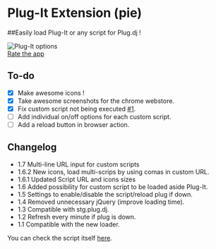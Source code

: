 # Plug-It Extension (pie)  

##Easily load Plug-It or any script for Plug.dj !  

![Plug-It options](http://i.imgur.com/c9OfZxs.gif)  
[Rate the app](https://chrome.google.com/webstore/detail/wibla-plug-extension/bikeoipagmbnkipclndbmfkjdcljocej/reviews)

## To-do

- [x] Make awesome icons !  
- [x] Take awesome screenshots for the chrome webstore.  
- [x] Fix custom script not being executed [#1](https://github.com/Plug-It/pie/issues/1).  
- [ ] Add individual on/off options for each custom script.  
- [ ] Add a reload button in browser action.  

## Changelog  

- 1.7 Multi-line URL input for custom scripts  
- 1.6.2 New icons, load multi-scrips by using comas in custom URL.  
- 1.6.1 Updated Script URL and icons sizes  
- 1.6 Added possibility for custom script to be loaded aside Plug-It.  
- 1.5 Settings to enable/disable the script/reload plug if down.  
- 1.4 Removed unnecessary jQuery (improve loading time).  
- 1.3 Compatible with stg.plug.dj.  
- 1.2 Refresh every minute if plug is down.  
- 1.1 Compatible with the new loader.  

You can check the script itself [here](https://github.com/Plug-It/pi).
